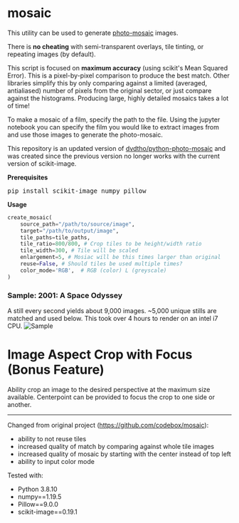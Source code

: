 # mosaic

This utility can be used to generate [photo-mosaic](http://en.wikipedia.org/wiki/Photographic_mosaic) images. 

There is **no cheating** with semi-transparent overlays, tile tinting, or repeating images (by default).

This script is focused on **maximum accuracy** (using scikit's Mean Squared Error). This is a pixel-by-pixel comparison to produce the best match. Other libraries simplify this by only comparing against a limited (averaged, antialiased) number of pixels from the original sector, or just compare against the histograms. Producing large, highly detailed mosaics takes a lot of time! 

To make a mosaic of a film, specify the path to the file. Using the jupyter notebook you can specify the film you would like to extract images from and use those images to generate the photo-mosaic. 

This repository is an updated version of [dvdtho/python-photo-mosaic](https://github.com/dvdtho/python-photo-mosaic) and was created since the previous version no longer works with the current version of scikit-image. 


**Prerequisites**
<pre>pip install scikit-image numpy pillow</pre>

**Usage**
```python
create_mosaic(
    source_path="/path/to/source/image", 
    target="/path/to/output/image", 
    tile_paths=tile_paths,
    tile_ratio=800/800, # Crop tiles to be height/width ratio
    tile_width=300, # Tile will be scaled
    enlargement=5, # Mosiac will be this times larger than original
    reuse=False, # Should tiles be used multiple times?
    color_mode='RGB',  # RGB (color) L (greyscale)
) 
```

### Sample: 2001: A Space Odyssey
A still every second yields about 9,000 images. ~5,000 unique stills are matched and used below. This took over 4 hours to render on an intel i7 CPU.
![Sample](doc/2001e.jpeg)


# Image Aspect Crop with Focus (Bonus Feature)
Ability crop an image to the desired perspective at the maximum size available. Centerpoint can be provided to focus the crop to one side or another. 


------------
Changed from original project (https://github.com/codebox/mosaic):  
*   ability to not reuse tiles 
*   increased quality of match by comparing against whole tile images 
*   increased quality of mosaic by starting with the center instead of top left
*   ability to input color mode

Tested with:
*   Python 3.8.10
*   numpy==1.19.5
*   Pillow==9.0.0
*   scikit-image==0.19.1
